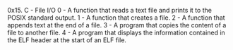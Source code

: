 

0x15. C - File I/O
0 - A function that reads a text file and prints it to the POSIX standard output.
1 - A function that creates a file.
2 - A function that appends text at the end of a file.
3 - A program that copies the content of a file to another file.
4 - A program that displays the information contained in the ELF header at the start of an ELF file.
